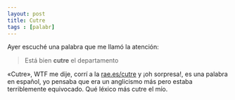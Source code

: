 ```yaml
---
layout: post
title: Cutre 
tags : [palabr]
--- 
```


Ayer escuché una palabra que me llamó la atención:

<blockquote>Está bien <strong>cutre</strong> el departamento</blockquote>

«Cutre», WTF me dije, corrí a la <a href="http://www.rae.es/cutre" title="rae.es/cutre">rae.es/cutre</a> y ¡oh sorpresa!, es una palabra en español, yo pensaba que era un anglicismo más pero estaba terriblemente equivocado. Qué léxico más cutre el mío.
